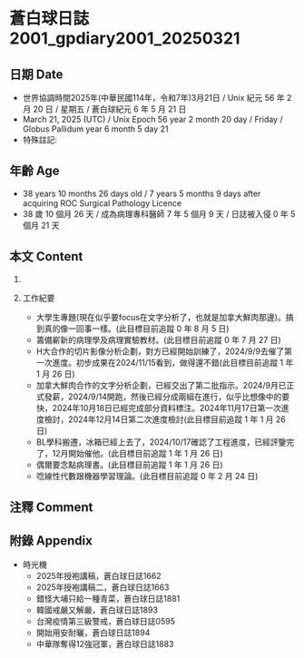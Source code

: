 [_metadata_:encoding]: - "utf-8"
[_metadata_:language]: - "zh-Hant-TW"
[_metadata_:fileformat]: - "markdown"
[_metadata_:MIME_type]: - "text/plain"
[_metadata_:markdown_version]: - "commonmark version 0.30"
[_metadata_:markdown_spec]: - "https://spec.commonmark.org/0.30/"

# 蒼白球日誌2001_gpdiary2001_20250321 #

## 日期 Date ##

* 世界協調時間2025年(中華民國114年，令和7年)3月21日 / Unix 紀元 56 年 2 月 20 日 / 星期五 / 蒼白球紀元 6 年 5 月 21 日
* March 21, 2025 (UTC) / Unix Epoch 56 year 2 month 20 day / Friday / Globus Pallidum year 6 month 5 day 21
* 特殊註記:

## 年齡 Age ##

* 38 years 10 months 26 days old / 7 years 5 months 9 days after acquiring ROC Surgical Pathology Licence
* 38 歲 10 個月 26 天 / 成為病理專科醫師 7 年 5 個月 9 天 / 日誌被入侵 0 年 5 個月 21 天

## 本文 Content ##

1. 

2. 工作紀要

    - 大學生專題(現在似乎要focus在文字分析了，也就是加拿大鮮肉那邊)。搞到真的像一回事一樣。(此目標目前追蹤 0 年 8 月 5 日)
    - 籌備嶄新的病理學及病理實驗教材。(此目標目前追蹤 0 年 7 月 27 日)
    - H大合作的切片影像分析企劃，對方已經開始訓練了，2024/9/9去催了第一次進度。初步成果在2024/11/15看到，做得還不錯(此目標目前追蹤 1 年 1 月 26 日)
    - 加拿大鮮肉合作的文字分析企劃，已經交出了第二批指示。2024/9月已正式發薪，2024/9/14開跑，然後已經分成兩組在進行，似乎比想像中的要快，2024年10月18日已經完成部分資料標注。2024年11月17日第一次進度檢討，2024年12月14日第二次進度檢討(此目標目前追蹤 1 年 1 月 26 日)
    - BL學科搬遷，冰箱已經上去了，2024/10/17確認了工程進度，已經評鑒完了，12月開始催他。(此目標目前追蹤 1 年 1 月 26 日)
    - 偶爾要念點病理書。(此目標目前追蹤 1 年 1 月 26 日)
    - 唸線性代數跟機器學習理論。(此目標目前追蹤 0 年 2 月 24 日)

## 注釋 Comment ##


## 附錄 Appendix ##

* 時光機
    - 2025年授袍講稿，蒼白球日誌1662
    - 2025年授袍講稿二，蒼白球日誌1663
    - 錯怪大埔只給一種青菜，蒼白球日誌1881
    - 韓國戒嚴又解嚴，蒼白球日誌1893
    - 台灣疫情第三級警戒，蒼白球日誌0595
    - 開始用安耐曬，蒼白球日誌1894
    - 中華隊奪得12強冠軍，蒼白球日誌1883
